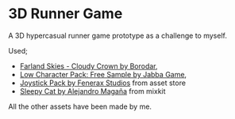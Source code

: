 # 3D Runner Game

 A 3D hypercasual runner game prototype as a challenge to myself.

 Used;
   * <a href="https://assetstore.unity.com/packages/2d/textures-materials/sky/farland-skies-cloudy-crown-60004">Farland Skies - Cloudy Crown by Borodar</a>,
   * <a href="https://assetstore.unity.com/packages/3d/characters/low-character-pack-free-sample-192954">Low Character Pack: Free Sample by Jabba Game</a>,
   * <a href="https://assetstore.unity.com/packages/tools/input-management/joystick-pack-107631">Joystick Pack by Fenerax Studios</a> from asset store
   * <a href="https://mixkit.co/free-stock-music/tag/lo-fi/" title="exit icons">Sleepy Cat by Alejandro Magaña</a> from mixkit

All the other assets have been made by me.
